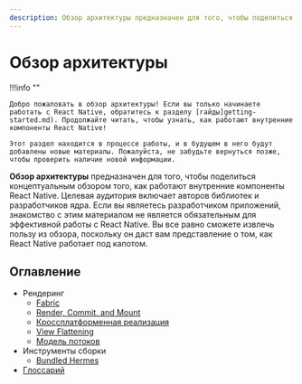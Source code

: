 ```yaml
---
description: Обзор архитектуры предназначен для того, чтобы поделиться концептуальным обзором того, как работают внутренние компоненты React Native
---
```


# Обзор архитектуры

!!!info ""

    Добро пожаловать в обзор архитектуры! Если вы только начинаете работать с React Native, обратитесь к разделу [гайды]getting-started.md). Продолжайте читать, чтобы узнать, как работают внутренние компоненты React Native!

    Этот раздел находится в процессе работы, и в будущем в него будут добавлены новые материалы. Пожалуйста, не забудьте вернуться позже, чтобы проверить наличие новой информации.

**Обзор архитектуры** предназначен для того, чтобы поделиться концептуальным обзором того, как работают внутренние компоненты React Native. Целевая аудитория включает авторов библиотек и разработчиков ядра. Если вы являетесь разработчиком приложений, знакомство с этим материалом не является обязательным для эффективной работы с React Native. Вы все равно сможете извлечь пользу из обзора, поскольку он даст вам представление о том, как React Native работает под капотом.

## Оглавление

-   Рендеринг
    -   [Fabric](fabric-renderer.md)
    -   [Render, Commit, and Mount](render-pipeline.md)
    -   [Кроссплатформенная реализация](xplat-implementation.md)
    -   [View Flattening](view-flattening.md)
    -   [Модель потоков](threading-model.md)
-   Инструменты сборки
    -   [Bundled Hermes](bundled-hermes.md)
-   [Глоссарий](architecture-glossary.md)
